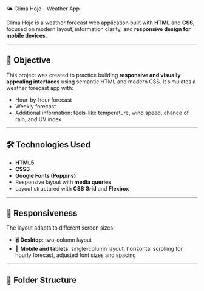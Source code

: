 🌤️ Clima Hoje - Weather App

Clima Hoje is a weather forecast web application built with **HTML** and **CSS**, focused on modern layout, information clarity, and **responsive design for mobile devices**.

---

## 🎯 Objective

This project was created to practice building **responsive and visually appealing interfaces** using semantic HTML and modern CSS. It simulates a weather forecast app with:

- Hour-by-hour forecast
- Weekly forecast
- Additional information: feels-like temperature, wind speed, chance of rain, and UV index

---

## 🛠️ Technologies Used

- **HTML5**  
- **CSS3**  
- **Google Fonts (Poppins)**  
- Responsive layout with **media queries**  
- Layout structured with **CSS Grid** and **Flexbox**

---

## 📱 Responsiveness

The layout adapts to different screen sizes:

- 🖥️ **Desktop**: two-column layout  
- 📱 **Mobile and tablets**: single-column layout, horizontal scrolling for hourly forecast, adjusted font sizes and spacing

---

## 📂 Folder Structure

